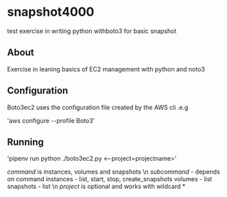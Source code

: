 # snapshot4000
test exercise in writing python withboto3 for basic snapshot

## About

Exercise in leaning basics of EC2 management with python and noto3

## Configuration

Boto3ec2 uses the configuration file created by the AWS cli .e.g

'aws configure --profile Boto3'

## Running
'pipenv run python ./boto3ec2.py <command> <subcommand> <--project=projectname>'

*command* is instances, volumes and snapshots
\n *subcommand* - depends on command
                instances - list, start, stop, create_snapshots
                volumes - list
                snapshots - list
\n *project* is optional and works with wildcard *
